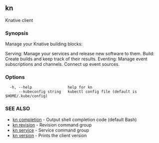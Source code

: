 ## kn

Knative client

### Synopsis

Manage your Knative building blocks:

Serving: Manage your services and release new software to them.
Build: Create builds and keep track of their results.
Eventing: Manage event subscriptions and channels. Connect up event sources.

### Options

```
  -h, --help                help for kn
      --kubeconfig string   kubectl config file (default is $HOME/.kube/config)
```

### SEE ALSO

* [kn completion](kn_completion.md)	 - Output shell completion code (default Bash)
* [kn revision](kn_revision.md)	 - Revision command group
* [kn service](kn_service.md)	 - Service command group
* [kn version](kn_version.md)	 - Prints the client version

